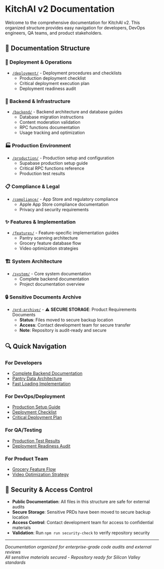 # KitchAI v2 Documentation

Welcome to the comprehensive documentation for KitchAI v2. This organized structure provides easy navigation for developers, DevOps engineers, QA teams, and product stakeholders.

## 📁 Documentation Structure

### 🚀 Deployment & Operations
- [`/deployment/`](./deployment/) - Deployment procedures and checklists
  - Production deployment checklist
  - Critical deployment execution plan
  - Deployment readiness audit

### 🔧 Backend & Infrastructure  
- [`/backend/`](./backend/) - Backend architecture and database guides
  - Database migration instructions  
  - Content moderation validation
  - RPC functions documentation
  - Usage tracking and optimization

### 🏭 Production Environment
- [`/production/`](./production/) - Production setup and configuration
  - Supabase production setup guide
  - Critical RPC functions reference
  - Production test results

### 📋 Compliance & Legal
- [`/compliance/`](./compliance/) - App Store and regulatory compliance
  - Apple App Store compliance documentation
  - Privacy and security requirements

### ✨ Features & Implementation
- [`/features/`](./features/) - Feature-specific implementation guides
  - Pantry scanning architecture
  - Grocery feature database flow
  - Video optimization strategies

### 🏗️ System Architecture
- [`/system/`](./system/) - Core system documentation
  - Complete backend documentation
  - Project documentation overview

### 🔒 Sensitive Documents Archive
- [`/prd-archive/`](./prd-archive/) - ⚠️ **SECURE STORAGE**: Product Requirements Documents
  - **Status**: Files moved to secure backup location
  - **Access**: Contact development team for secure transfer
  - **Note**: Repository is audit-ready and secure

## 🔍 Quick Navigation

### For Developers
- [Complete Backend Documentation](./system/COMPLETE_BACKEND_DOCUMENTATION.md)
- [Pantry Data Architecture](./features/PANTRY_DATA_ARCHITECTURE.md)
- [Fast Loading Implementation](./features/FAST_LOADING_IMPLEMENTATION_SUMMARY.md)

### For DevOps/Deployment
- [Production Setup Guide](./production/PRODUCTION_SUPABASE_SETUP_GUIDE.md)
- [Deployment Checklist](./deployment/DEPLOYMENT_CHECKLIST.md)
- [Critical Deployment Plan](./deployment/CRITICAL_DEPLOYMENT_EXECUTION_PLAN.md)

### For QA/Testing
- [Production Test Results](./production/PRODUCTION_TEST_RESULTS.md)
- [Deployment Readiness Audit](./deployment/DEPLOYMENT_READINESS_AUDIT_2025.md)

### For Product Team
- [Grocery Feature Flow](./features/GROCERY_FEATURE_DATABASE_FLOW_DOCUMENTATION.md)
- [Video Optimization Strategy](./features/TIKTOK_LEVEL_VIDEO_OPTIMIZATION_SUMMARY.md)

## 🔐 Security & Access Control

- **Public Documentation**: All files in this structure are safe for external audits
- **Secure Storage**: Sensitive PRDs have been moved to secure backup location
- **Access Control**: Contact development team for access to confidential materials
- **Validation**: Run `npm run security-check` to verify repository security

---

*Documentation organized for enterprise-grade code audits and external reviews*  
*All sensitive materials secured - Repository ready for Silicon Valley standards* 